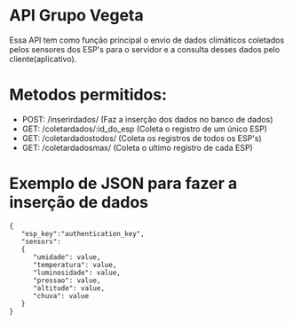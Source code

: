 # API Grupo Vegeta
Essa API tem como função principal o envio de dados climáticos coletados pelos sensores dos ESP's para o servidor e a consulta desses dados pelo cliente(aplicativo). 
 

# Metodos permitidos:

- POST: /inserirdados/ (Faz a inserção dos dados no banco de dados)
- GET: /coletardados/:id_do_esp (Coleta o registro de um único ESP)
- GET: /coletardadostodos/ (Coleta os registros de todos os ESP's)
- GET: /coletardadosmax/ (Coleta o ultimo registro de cada ESP)

# Exemplo de JSON para fazer a inserção de dados

```
{
   "esp_key":"authentication_key",
   "sensors":
   {
      "umidade": value,
      "temperatura": value,
      "luminosidade": value,
      "pressao": value,
      "altitude": value,
      "chuva": value
   }
}

